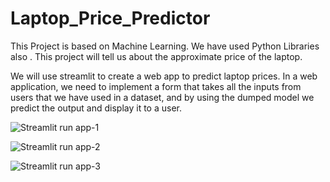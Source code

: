 # Laptop_Price_Predictor
This Project is based on Machine Learning.
We have used Python Libraries also .
This project will tell us about the approximate price of the laptop.

We will use streamlit to create a web app to predict laptop prices.
In a web application, we need to implement a form that takes all the inputs from users that we have used in a dataset, and by using the dumped model we predict the output and display it to a user.


![Streamlit run app-1](https://github.com/jatin8570/Laptop_Price_Predictor/assets/137681276/c638d73c-f9ed-433f-9bc6-d91435e1ce42)

![Streamlit run app-2](https://github.com/jatin8570/Laptop_Price_Predictor/assets/137681276/99b3d348-5d54-4e9f-96cb-f03f85e54c0f)

![Streamlit run app-3](https://github.com/jatin8570/Laptop_Price_Predictor/assets/137681276/f9cb84de-a3e6-4b11-9e09-9822522d9220)
